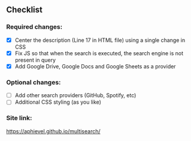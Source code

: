 ## Checklist

### Required changes:

- [x] Center the description (Line 17 in HTML file) using a single change in CSS
- [x] Fix JS so that when the search is executed, the search engine is not present in query
- [x] Add Google Drive, Google Docs and Google Sheets as a provider

### Optional changes:

- [ ] Add other search providers (GitHub, Spotify, etc)
- [ ] Additional CSS styling (as you like)

### Site link:

https://aphievel.github.io/multisearch/
